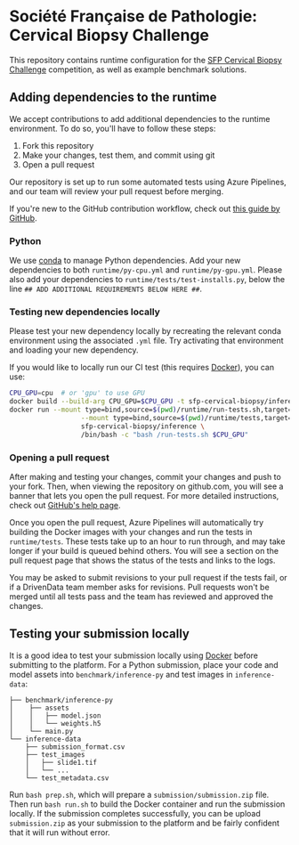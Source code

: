 # Société Française de Pathologie: Cervical Biopsy Challenge

This repository contains runtime configuration for the [SFP Cervical Biopsy Challenge](https://www.drivendata.org/) competition, as well as example benchmark solutions.

## Adding dependencies to the runtime

We accept contributions to add additional dependencies to the runtime environment. To do so, you'll have to follow these steps:

1. Fork this repository
2. Make your changes, test them, and commit using git
3. Open a pull request

Our repository is set up to run some automated tests using Azure Pipelines, and our team will review your pull request before merging.

If you're new to the GitHub contribution workflow, check out [this guide by GitHub](https://guides.github.com/activities/forking/).

### Python

We use [conda](https://docs.conda.io/en/latest/) to manage Python dependencies. Add your new dependencies to both `runtime/py-cpu.yml` and `runtime/py-gpu.yml`. Please also add your dependencies to `runtime/tests/test-installs.py`, below the line `## ADD ADDITIONAL REQUIREMENTS BELOW HERE ##`.

### Testing new dependencies locally

Please test your new dependency locally by recreating the relevant conda environment using the associated `.yml` file. Try activating that environment and loading your new dependency.

If you would like to locally run our CI test (this requires [Docker](https://www.docker.com/products/docker-desktop)), you can use:

```bash
CPU_GPU=cpu  # or 'gpu' to use GPU
docker build --build-arg CPU_GPU=$CPU_GPU -t sfp-cervical-biopsy/inference runtime
docker run --mount type=bind,source=$(pwd)/runtime/run-tests.sh,target=/run-tests.sh,readonly \
                  --mount type=bind,source=$(pwd)/runtime/tests,target=/tests,readonly \
                  sfp-cervical-biopsy/inference \
                  /bin/bash -c "bash /run-tests.sh $CPU_GPU"
```

### Opening a pull request

After making and testing your changes, commit your changes and push to your fork. Then, when viewing the repository on github.com, you will see a banner that lets you open the pull request. For more detailed instructions, check out [GitHub's help page](https://help.github.com/en/articles/creating-a-pull-request-from-a-fork).

Once you open the pull request, Azure Pipelines will automatically try building the Docker images with your changes and run the tests in `runtime/tests`. These tests take up to an hour to run through, and may take longer if your build is queued behind others. You will see a section on the pull request page that shows the status of the tests and links to the logs.

You may be asked to submit revisions to your pull request if the tests fail, or if a DrivenData team member asks for revisions. Pull requests won't be merged until all tests pass and the team has reviewed and approved the changes.


## Testing your submission locally

It is a good idea to test your submission locally using [Docker](https://docs.docker.com/get-docker/) before submitting to the platform. For a Python submission, place your code and model assets into `benchmark/inference-py` and test images in `inference-data`:

```
├── benchmark/inference-py
│    ├── assets
│    │   ├── model.json
│    │   └── weights.h5
│    └── main.py
└── inference-data
    ├── submission_format.csv
    ├── test_images
    │   ├── slide1.tif
    │   └── ...
    └── test_metadata.csv
```

Run `bash prep.sh`, which will prepare a `submission/submission.zip` file. Then run `bash run.sh` to build the Docker container and run the submission locally. If the submission completes successfully, you can be upload `submission.zip` as your submission to the platform and be fairly confident that it will run without error.
